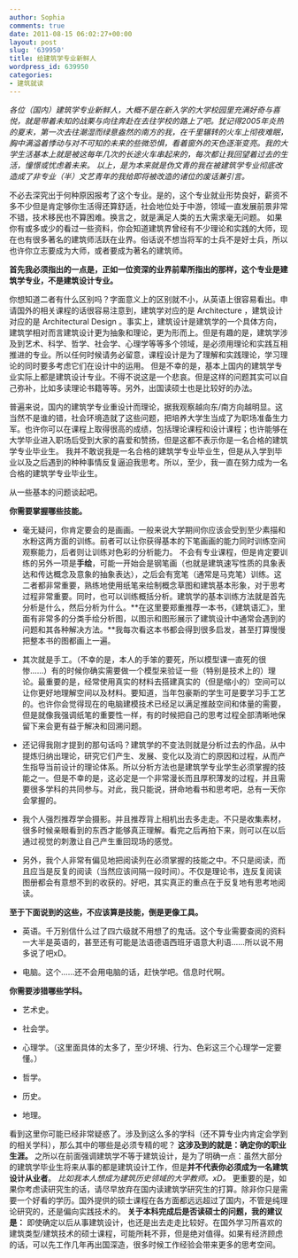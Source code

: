 ```yaml
---
author: Sophia
comments: true
date: 2011-08-15 06:02:27+00:00
layout: post
slug: '639950'
title: 给建筑学专业新鲜人
wordpress_id: 639950
categories:
- 建筑就读
---
```


_各位（国内）建筑学专业新鲜人，大概不是在新入学的大学校园里充满好奇与喜悦，就是带着未知的战栗与向往奔赴在去往学校的路上了吧。犹记得2005年炎热的夏末，第一次去往潮湿而绿意盎然的南方的我，在千里辗转的火车上彻夜难眠，胸中满溢着悸动与对不可知的未来的些微恐惧，看着窗外的天色逐渐变亮。我的大学生活基本上就是被这每年几次的长途火车串起来的，每次都让我回望着过去的生活，憧憬或忧虑着未来。_
_以上，是为本来就是伪文青的我在被建筑学专业彻底改造成了非专业（半）文艺青年的我给即将被改造的诸位的废话兼引言。_

不必去深究出于何种原因报考了这个专业。是的，这个专业就业形势良好，薪资不多不少但是肯定够你生活得还算舒适，社会地位处于中游，领域一直发展前景非常不错，技术移民也不算困难。换言之，就是满足人类的五大需求毫无问题。
如果你有或多或少的看过一些资料，你会知道建筑界曾经有不少理论和实践的大师，现在也有很多著名的建筑师活跃在业界。俗话说不想当将军的士兵不是好士兵，所以也许你立志要成为大师，或者要成为著名的建筑师。

**首先我必须指出的一点是，正如一位资深的业界前辈所指出的那样，这个专业是建筑学专业，不是建筑设计专业。**

你想知道二者有什么区别吗？字面意义上的区别就不小，从英语上很容易看出。申请国外的相关课程的话很容易注意到，建筑学对应的是 Architecture ，建筑设计对应的是 Architectural Design 。事实上，建筑设计是建筑学的一个具体方向，建筑学相对而言建筑设计更为抽象和理论，更为形而上。但是有趣的是，建筑学涉及到艺术、科学、哲学、社会学、心理学等等多个领域，是必须用理论和实践互相推进的专业。所以任何时候请务必留意，课程设计是为了理解和实践理论，学习理论的同时要多考虑它们在设计中的运用。
但是不幸的是，基本上国内的建筑学专业实际上都是建筑设计专业。不得不说这是一个悲哀。但是这样的问题其实可以自己弥补，比如多读理论书籍等等。另外，出国读硕士也是比较好的办法。

普遍来说，国内的建筑学专业重设计而理论，据我观察越向东/南方向越明显。这当然不是谁的错，社会环境造就了这些问题，把培养大学生当成了为职场准备生力军。也许你可以在课程上取得很高的成绩，包括理论课程和设计课程；也许能够在大学毕业进入职场后受到大家的喜爱和赞扬，但是这都不表示你是一名合格的建筑学专业毕业生。
我并不敢说我是一名合格的建筑学专业毕业生，但是从入学到毕业以及之后遇到的种种事情反复逼迫我思考。所以，至少，我一直在努力成为一名合格的建筑学专业毕业生。

从一些基本的问题谈起吧。

**你需要掌握哪些技能。**



	
  * 毫无疑问，你肯定要会的是画画。一般来说大学期间你应该会受到至少素描和水粉这两方面的训练。前者可以让你获得基本的下笔画画的能力同时训练空间观察能力，后者则让训练对色彩的分析能力。
不会有专业课程，但是肯定要训练的另外一项是**手绘**，可能一开始会是钢笔画（也就是建筑速写性质的具象表达和传达概念及意象的抽象表达），之后会有宽笔（通常是马克笔）训练。这二者都非常重要，熟练地使用纸笔来绘制概念草图和建筑基本形象，对于思考过程非常重要。同时，也可以训练概括分析。建筑学的基本训练方法就是首先分析是什么，然后分析为什么。**在这里要郑重推荐一本书，《建筑语汇》，里面有非常多的分类手绘分析图，以图示和图形展示了建筑设计中通常会遇到的问题和其各种解决方法。**我每次看这本书都会得到很多启发，甚至打算慢慢把整本书的图都画上一遍。

	
  * 其次就是手工。（不幸的是，本人的手笨的要死，所以模型课一直死的很惨……）有的时候你确实需要做一个模型来验证一些（特别是技术上的）理论。最重要的是，经常使用真实的材料去搭建真实的（但是缩小的）空间可以让你更好地理解空间以及材料。要知道，当年包豪斯的学生可是要学习手工艺的。也许你会觉得现在的电脑建模技术已经足以满足推敲空间和体量的需要，但是就像我强调纸笔的重要性一样，有的时候把自己的思考过程全部清晰地保留下来会更有益于解决和回溯问题。

	
  * 还记得我刚才提到的那句话吗？建筑学的不变法则就是分析过去的作品，从中提炼归纳出理论，研究它们产生、发展、变化以及消亡的原因和过程，从而产生指导当前设计的理论体系。所以分析方法也是建筑学专业学生必须掌握的技能之一。但是不幸的是，这必定是一个非常漫长而且厚积薄发的过程，并且需要很多学科的共同参与。对此，我只能说，拼命地看书和思考吧，总有一天你会掌握的。

	
  * 我个人强烈推荐学会摄影。并且推荐背上相机出去多走走。不只是收集素材，很多时候亲眼看到的东西才能够真正理解。看完之后再拍下来，则可以在以后通过视觉的刺激让自己产生重回现场的感觉。

	
  * 另外，我个人非常有偏见地把阅读列在必须掌握的技能之中。不只是阅读，而且应当是反复的阅读（当然应该间隔一段时间）。不仅是理论书，连反复阅读图册都会有意想不到的收获的。好吧，其实真正的重点在于反复地有思考地阅读。


**至于下面说到的这些，不应该算是技能，倒是更像工具。**



	
  * 英语。千万别信什么过了四六级就不用想了的鬼话。这个专业需要查阅的资料一大半是英语的，甚至还有可能是法语德语西班牙语意大利语……所以说不用多说了吧xD。

	
  * 电脑。这个……还不会用电脑的话，赶快学吧。信息时代啊。


**你需要涉猎哪些学科。**



	
  * 艺术史。

	
  * 社会学。

	
  * 心理学。（这里面具体的太多了，至少环境、行为、色彩这三个心理学一定要懂。）

	
  * 哲学。

	
  * 历史。

	
  * 地理。


看到这里你可能已经非常疑惑了。涉及到这么多的学科（还不算专业内肯定会学到的相关学科），那么其中的哪些是必须专精的呢？
**这涉及到的就是：确定你的职业生涯。**
之所以在前面强调建筑学不等于建筑设计，是为了明确一点：虽然大部分的建筑学毕业生将来从事的都是建筑设计工作，但是**并不代表你必须成为一名建筑设计从业者**。
_比如我本人想成为建筑历史领域的大学教师。xD。_
更重要的是，如果你考虑读研究生的话，请尽早放弃在国内读建筑学研究生的打算。除非你只是需要一个好看的学历。国外提供的硕士课程在各方面都远远超过了国内，不管是纯理论研究的，还是偏向实践技术的。
**关于本科完成后是否读硕士的问题，我的建议是：**
即使确定以后从事建筑设计，也还是出去走走比较好。在国外学习所喜欢的建筑类型/建筑技术的硕士课程，可能所耗不菲，但是绝对值得。如果有经济顾虑的话，可以先工作几年再出国深造，很多时候工作经验会带来更多的思考空间。
